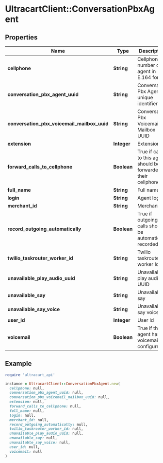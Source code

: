 # UltracartClient::ConversationPbxAgent

## Properties

| Name | Type | Description | Notes |
| ---- | ---- | ----------- | ----- |
| **cellphone** | **String** | Cellphone number of agent in E.164 format | [optional] |
| **conversation_pbx_agent_uuid** | **String** | Conversation Pbx Agent unique identifier | [optional] |
| **conversation_pbx_voicemail_mailbox_uuid** | **String** | Conversation Pbx Voicemail Mailbox UUID | [optional] |
| **extension** | **Integer** | Extension | [optional] |
| **forward_calls_to_cellphone** | **Boolean** | True if calls to this agent should be forwarded to their cellphone | [optional] |
| **full_name** | **String** | Full name | [optional] |
| **login** | **String** | Agent login | [optional] |
| **merchant_id** | **String** | Merchant Id | [optional] |
| **record_outgoing_automatically** | **Boolean** | True if outgoing calls should be automatically recorded | [optional] |
| **twilio_taskrouter_worker_id** | **String** | Twilio taskrouter worker Id | [optional] |
| **unavailable_play_audio_uuid** | **String** | Unavailable play audio UUID | [optional] |
| **unavailable_say** | **String** | Unavailable say | [optional] |
| **unavailable_say_voice** | **String** | Unavailable say voice | [optional] |
| **user_id** | **Integer** | User Id | [optional] |
| **voicemail** | **Boolean** | True if this agent has voicemail configured | [optional] |

## Example

```ruby
require 'ultracart_api'

instance = UltracartClient::ConversationPbxAgent.new(
  cellphone: null,
  conversation_pbx_agent_uuid: null,
  conversation_pbx_voicemail_mailbox_uuid: null,
  extension: null,
  forward_calls_to_cellphone: null,
  full_name: null,
  login: null,
  merchant_id: null,
  record_outgoing_automatically: null,
  twilio_taskrouter_worker_id: null,
  unavailable_play_audio_uuid: null,
  unavailable_say: null,
  unavailable_say_voice: null,
  user_id: null,
  voicemail: null
)
```

